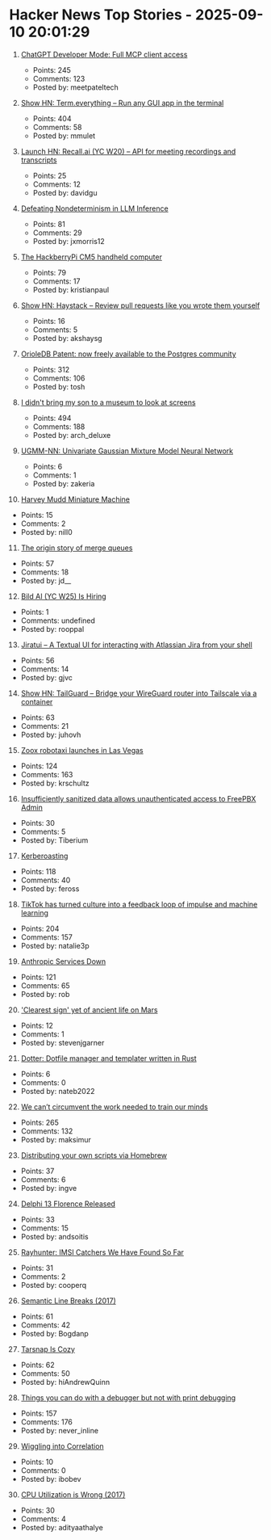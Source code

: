# Hacker News Top Stories - 2025-09-10 20:01:29

1. [ChatGPT Developer Mode: Full MCP client access](https://platform.openai.com/docs/guides/developer-mode)
   - Points: 245
   - Comments: 123
   - Posted by: meetpateltech

2. [Show HN: Term.everything – Run any GUI app in the terminal](https://github.com/mmulet/term.everything)
   - Points: 404
   - Comments: 58
   - Posted by: mmulet

3. [Launch HN: Recall.ai (YC W20) – API for meeting recordings and transcripts](undefined)
   - Points: 25
   - Comments: 12
   - Posted by: davidgu

4. [Defeating Nondeterminism in LLM Inference](https://thinkingmachines.ai/blog/defeating-nondeterminism-in-llm-inference/)
   - Points: 81
   - Comments: 29
   - Posted by: jxmorris12

5. [The HackberryPi CM5 handheld computer](https://github.com/ZitaoTech/HackberryPiCM5)
   - Points: 79
   - Comments: 17
   - Posted by: kristianpaul

6. [Show HN: Haystack – Review pull requests like you wrote them yourself](https://haystackeditor.com)
   - Points: 16
   - Comments: 5
   - Posted by: akshaysg

7. [OrioleDB Patent: now freely available to the Postgres community](https://supabase.com/blog/orioledb-patent-free)
   - Points: 312
   - Comments: 106
   - Posted by: tosh

8. [I didn't bring my son to a museum to look at screens](https://sethpurcell.com/writing/screens-in-museums/)
   - Points: 494
   - Comments: 188
   - Posted by: arch_deluxe

9. [UGMM-NN: Univariate Gaussian Mixture Model Neural Network](https://arxiv.org/abs/2509.07569)
   - Points: 6
   - Comments: 1
   - Posted by: zakeria

10. [Harvey Mudd Miniature Machine](https://www.cs.hmc.edu/~cs5grad/cs5/hmmm/documentation/documentation.html)
   - Points: 15
   - Comments: 2
   - Posted by: nill0

11. [The origin story of merge queues](https://mergify.com/blog/the-origin-story-of-merge-queues)
   - Points: 57
   - Comments: 18
   - Posted by: jd__

12. [Bild AI (YC W25) Is Hiring](https://www.ycombinator.com/companies/bild-ai/jobs/m2ilR5L-founding-engineer-applied-ai)
   - Points: 1
   - Comments: undefined
   - Posted by: rooppal

13. [Jiratui – A Textual UI for interacting with Atlassian Jira from your shell](https://jiratui.sh/)
   - Points: 56
   - Comments: 14
   - Posted by: gjvc

14. [Show HN: TailGuard – Bridge your WireGuard router into Tailscale via a container](https://github.com/juhovh/tailguard)
   - Points: 63
   - Comments: 21
   - Posted by: juhovh

15. [Zoox robotaxi launches in Las Vegas](https://zoox.com/journal/las-vegas)
   - Points: 124
   - Comments: 163
   - Posted by: krschultz

16. [Insufficiently sanitized data allows unauthenticated access to FreePBX Admin](https://labs.watchtowr.com/you-already-have-our-personal-data-take-our-phone-calls-too-freepbx-cve-2025-57819/)
   - Points: 30
   - Comments: 5
   - Posted by: Tiberium

17. [Kerberoasting](https://blog.cryptographyengineering.com/2025/09/10/kerberoasting/)
   - Points: 118
   - Comments: 40
   - Posted by: feross

18. [TikTok has turned culture into a feedback loop of impulse and machine learning](https://www.thenexus.media/tiktok-won-now-everything-is-60-seconds/)
   - Points: 204
   - Comments: 157
   - Posted by: natalie3p

19. [Anthropic Services Down](https://status.anthropic.com/incidents/k6gkm2b8cjk9)
   - Points: 121
   - Comments: 65
   - Posted by: rob

20. ['Clearest sign' yet of ancient life on Mars](https://www.nature.com/articles/s41586-025-09413-0)
   - Points: 12
   - Comments: 1
   - Posted by: stevenjgarner

21. [Dotter: Dotfile manager and templater written in Rust](https://github.com/SuperCuber/dotter)
   - Points: 6
   - Comments: 0
   - Posted by: nateb2022

22. [We can’t circumvent the work needed to train our minds](https://zettelkasten.de/posts/the-scam-called-you-dont-have-to-remember-anything/)
   - Points: 265
   - Comments: 132
   - Posted by: maksimur

23. [Distributing your own scripts via Homebrew](https://justin.searls.co/posts/how-to-distribute-your-own-scripts-via-homebrew/)
   - Points: 37
   - Comments: 6
   - Posted by: ingve

24. [Delphi 13 Florence Released](https://blogs.embarcadero.com/announcing-the-availability-of-rad-studio-13-florence/)
   - Points: 33
   - Comments: 15
   - Posted by: andsoitis

25. [Rayhunter: IMSI Catchers We Have Found So Far](https://www.eff.org/deeplinks/2025/09/rayhunter-what-we-have-found-so-far)
   - Points: 31
   - Comments: 2
   - Posted by: cooperq

26. [Semantic Line Breaks (2017)](https://sembr.org)
   - Points: 61
   - Comments: 42
   - Posted by: Bogdanp

27. [Tarsnap Is Cozy](https://til.andrew-quinn.me/posts/tarsnap-is-cozy/)
   - Points: 62
   - Comments: 50
   - Posted by: hiAndrewQuinn

28. [Things you can do with a debugger but not with print debugging](https://mahesh-hegde.github.io/posts/what_debugger_can/)
   - Points: 157
   - Comments: 176
   - Posted by: never_inline

29. [Wiggling into Correlation](https://entropicthoughts.com/wiggling-into-correlation)
   - Points: 10
   - Comments: 0
   - Posted by: ibobev

30. [CPU Utilization is Wrong (2017)](https://www.brendangregg.com/blog/2017-05-09/cpu-utilization-is-wrong.html)
   - Points: 30
   - Comments: 4
   - Posted by: adityaathalye


